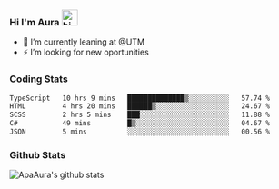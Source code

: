 ### Hi I'm Aura <img src="https://user-images.githubusercontent.com/1303154/88677602-1635ba80-d120-11ea-84d8-d263ba5fc3c0.gif" width="28px" alt="hi">

- 🔭 I’m currently leaning at @UTM
- ⚡ I’m looking for new oportunities


### Coding Stats

<!--START_SECTION:waka-->

```txt
TypeScript   10 hrs 9 mins   ██████████████▒░░░░░░░░░░   57.74 %
HTML         4 hrs 20 mins   ██████▒░░░░░░░░░░░░░░░░░░   24.67 %
SCSS         2 hrs 5 mins    ███░░░░░░░░░░░░░░░░░░░░░░   11.88 %
C#           49 mins         █▒░░░░░░░░░░░░░░░░░░░░░░░   04.67 %
JSON         5 mins          ░░░░░░░░░░░░░░░░░░░░░░░░░   00.56 %
```

<!--END_SECTION:waka-->

### Github Stats

![ApaAura's github stats](https://github-readme-stats.vercel.app/api?username=ApaAura&count_private=true&theme=tokyonight&hide=contribs,prs)
